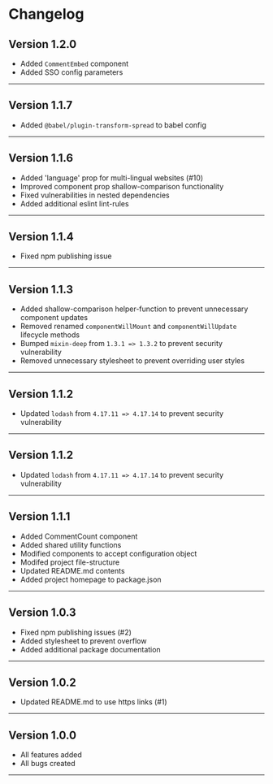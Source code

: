 # Changelog  

## Version 1.2.0  

  * Added `CommentEmbed` component  
  * Added SSO config parameters  

--------------------------------  

## Version 1.1.7  

  * Added `@babel/plugin-transform-spread` to babel config  

--------------------------------  

## Version 1.1.6  

  * Added 'language' prop for multi-lingual websites (#10)  
  * Improved component prop shallow-comparison functionality  
  * Fixed vulnerabilities in nested dependencies  
  * Added additional eslint lint-rules  

--------------------------------  

## Version 1.1.4  

  * Fixed npm publishing issue

--------------------------------  

## Version 1.1.3  

  * Added shallow-comparison helper-function to prevent unnecessary component updates
  * Removed renamed `componentWillMount` and `componentWillUpdate` lifecycle methods
  * Bumped `mixin-deep` from `1.3.1 => 1.3.2` to prevent security vulnerability
  * Removed unnecessary stylesheet to prevent overriding user styles

--------------------------------  

## Version 1.1.2  

  * Updated `lodash` from `4.17.11 => 4.17.14` to prevent security vulnerability

--------------------------------  

## Version 1.1.2  

  * Updated `lodash` from `4.17.11 => 4.17.14` to prevent security vulnerability

--------------------------------  

## Version 1.1.1  

  * Added CommentCount component
  * Added shared utility functions
  * Modified components to accept configuration object
  * Modifed project file-structure
  * Updated README.md contents
  * Added project homepage to package.json

--------------------------------  

## Version 1.0.3  

  * Fixed npm publishing issues (#2)
  * Added stylesheet to prevent overflow
  * Added additional package documentation

--------------------------------  

## Version 1.0.2  

  * Updated README.md to use https links (#1)  

--------------------------------  

## Version 1.0.0  

  * All features added  
  * All bugs created  

--------------------------------  
